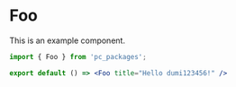 # Foo

This is an example component.

```jsx
import { Foo } from 'pc_packages';

export default () => <Foo title="Hello dumi123456!" />
```

